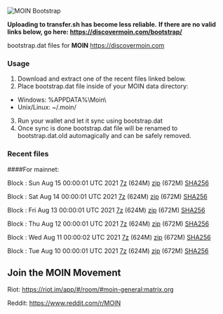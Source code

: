 ![MOIN Bootstrap](https://i.imgur.com/KjM1jMp.jpg)

**Uploading to transfer.sh has become less reliable.**
**If there are no valid links below, go here: https://discovermoin.com/bootstrap/**

bootstrap.dat files for **MOIN** https://discovermoin.com

### Usage

1. Download and extract one of the recent files linked below.
2. Place bootstrap.dat file inside of your MOIN data directory:
 - Windows: %APPDATA%\Moin\
 - Unix/Linux: ~/.moin/
3. Run your wallet and let it sync using bootstrap.dat
4. Once sync is done bootstrap.dat file will be renamed to bootstrap.dat.old automagically and can be safely removed.


### Recent files

####For mainnet:

Block : Sun Aug 15 00:00:01 UTC 2021 [7z](https://transfer.sh/1aAI6sR/bootstrap.dat.20210815.7z) (624M) [zip](https://transfer.sh/1qI6/bootstrap.dat.20210815.zip) (672M) [SHA256](https://transfer.sh/1IkwXOw/sha256.txt)

Block : Sat Aug 14 00:00:01 UTC 2021 [7z](https://transfer.sh/1mN52t4/bootstrap.dat.20210814.7z) (624M) [zip](https://transfer.sh/1wZJkdy/bootstrap.dat.20210814.zip) (672M) [SHA256](https://transfer.sh/1q45Pu2/sha256.txt)

Block : Fri Aug 13 00:00:01 UTC 2021 [7z](https://transfer.sh/1mgrqss/bootstrap.dat.20210813.7z) (624M) [zip](https://transfer.sh/1ETsavT/bootstrap.dat.20210813.zip) (672M) [SHA256](https://transfer.sh/1uihFMi/sha256.txt)

Block : Thu Aug 12 00:00:01 UTC 2021 [7z](https://transfer.sh/1AcR7XS/bootstrap.dat.20210812.7z) (624M) [zip](https://transfer.sh/1d3KsdI/bootstrap.dat.20210812.zip) (672M) [SHA256](https://transfer.sh/19jAZHV/sha256.txt)

Block : Wed Aug 11 00:00:02 UTC 2021 [7z](https://transfer.sh/1rJmrJG/bootstrap.dat.20210811.7z) (624M) [zip](https://transfer.sh/1Jerna6/bootstrap.dat.20210811.zip) (672M) [SHA256](https://transfer.sh/1EvysGW/sha256.txt)

Block : Tue Aug 10 00:00:01 UTC 2021 [7z](https://transfer.sh/1odJ9Q7/bootstrap.dat.20210810.7z) (624M) [zip](https://transfer.sh/1F57Vhu/bootstrap.dat.20210810.zip) (672M) [SHA256](https://transfer.sh/147xskv/sha256.txt)

## Join the MOIN Movement

Riot: https://riot.im/app/#/room/#moin-general:matrix.org

Reddit: https://www.reddit.com/r/MOIN

